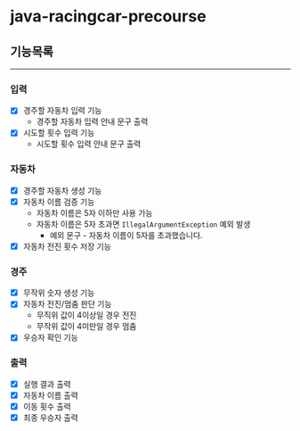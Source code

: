 # java-racingcar-precourse

## 기능목록
***
### 입력
-[x] 경주할 자동차 입력 기능
  - 경주할 자동차 입력 안내 문구 출력
-[x] 시도할 횟수 입력 기능
  - 시도할 횟수 입력 안내 문구 출력
### 자동차
-[x] 경주할 자동차 생성 기능
-[x] 자동차 이름 검증 기능
  - 자동차 이름은 5자 이하만 사용 가능
  - 자동차 이름은 5자 초과면 ```IllegalArgumentException``` 예외 발생
    - 예외 문구 - 자동차 이름이 5자를 초과했습니다.
-[x] 자동차 전진 횟수 저장 기능
### 경주
-[x] 무작위 숫자 생성 기능
-[x] 자동차 전진/멈춤 판단 기능
  - 무직위 값이 4이상일 경우 전진
  - 무작위 값이 4미만일 경우 멈춤
-[x] 우승자 확인 기능
### 출력
-[x] 실행 결과 출력
-[x] 자동차 이름 출력
-[x] 이동 횟수 출력
-[x] 최종 우승자 출력
